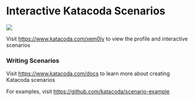 # Interactive Katacoda Scenarios

[![](http://shields.katacoda.com/katacoda/xem0ly/count.svg)](https://www.katacoda.com/xem0ly "Get your profile on Katacoda.com")

Visit https://www.katacoda.com/xem0ly to view the profile and interactive scenarios

### Writing Scenarios
Visit https://www.katacoda.com/docs to learn more about creating Katacoda scenarios

For examples, visit https://github.com/katacoda/scenario-example
